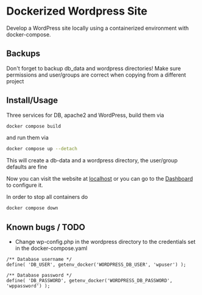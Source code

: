 # Dockerized Wordpress Site

Develop a WordPress site locally using a containerized environment with docker-compose.

## Backups

Don't forget to backup db_data and wordpress directories!
Make sure permissions and user/groups are correct when copying from a different project

## Install/Usage

Three services for DB, apache2 and WordPress, build them via

```bash
docker compose build
```

and run them via

```bash
docker compose up --detach
```

This will create a db-data and a wordpress directory, the user/group defaults are fine

Now you can visit the website at [localhost](http://localhost:80) or you can go to the [Dashboard](http://localhost/wp-admin) to configure it.

In order to stop all containers do

```bash
docker compose down
```

## Known bugs / TODO

- Change wp-config.php in the wordpress directory to the credentials set in the docker-compose.yaml

```
/** Database username */
define( 'DB_USER', getenv_docker('WORDPRESS_DB_USER', 'wpuser') );

/** Database password */
define( 'DB_PASSWORD', getenv_docker('WORDPRESS_DB_PASSWORD', 'wppassword') );
```
